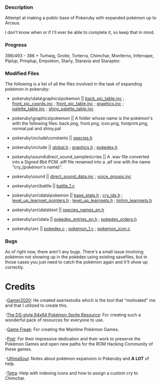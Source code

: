 ### Description
Attempt at making a public base of Pokeruby with expanded pokémon up to Arceus.

I don't know when or if I'll ever be able to complete it, so keep that in mind.

### Progress
398/493 - 386 + Turtwig, Grotle, Torterra, Chimchar, Monferno, Infernape, Piplup, Prinplup, Empoleon, Starly, Staravia and Staraptor.

### Modified Files

The following is a list of all the files involved in the task of expanding pokémon in pokeruby:

* pokeruby\data\graphics\pokemon || [back_pic_table.inc](https://github.com/LOuroboros/pokeruby493/blob/master/data/graphics/pokemon/back_pic_table.inc)  ;  [front_pic_coords.inc](https://github.com/LOuroboros/pokeruby493/blob/master/data/graphics/pokemon/front_pic_coords.inc)  ;  [front_pic_table.inc](https://github.com/LOuroboros/pokeruby493/blob/master/data/graphics/pokemon/front_pic_table.inc)  ;  [graphics.inc](https://github.com/LOuroboros/pokeruby493/blob/master/data/graphics/pokemon/graphics.inc)  ;  [palette_table.inc](https://github.com/LOuroboros/pokeruby493/blob/master/data/graphics/pokemon/palette_table.inc)  ;  [shiny_palette_table.inc](https://github.com/LOuroboros/pokeruby493/blob/master/data/graphics/pokemon/shiny_palette_table.inc)

* pokeruby\graphics\pokemon || A folder whose name is the pokémon's with the following files: back.png, front.png, icon.png, footprint.png, normal.pal and shiny.pal

* pokeruby\include\constants || [species.h](https://github.com/LOuroboros/pokeruby493/blob/master/include/constants/species.h)

* pokeruby\include || [global.h](https://github.com/LOuroboros/pokeruby493/blob/master/include/global.h)  ;  [graphics.h](https://github.com/LOuroboros/pokeruby493/blob/master/include/graphics.h)  ;  [pokedex.h](https://github.com/LOuroboros/pokeruby493/blob/master/include/pokedex.h)

* pokeruby\sound\direct_sound_samples\cries || A .wav file converted into a Signed 8bit PCM .aiff file renamed into a .aif one with the name "cry_(pokémon's name)".

* pokeruby\sound || [direct_sound_data.inc](https://github.com/LOuroboros/pokeruby493/blob/master/sound/direct_sound_data.inc)  ;  [voice_groups.inc](https://github.com/LOuroboros/pokeruby493/blob/master/sound/voice_groups.inc)

* pokeruby\src\battle || [battle_1.c](https://github.com/LOuroboros/pokeruby493/blob/master/src/battle/battle_1.c)

* pokeruby\src\data\pokemon || [base_stats.h](https://github.com/LOuroboros/pokeruby493/blob/master/src/data/pokemon/base_stats.h)  ;  [cry_ids.h](https://github.com/LOuroboros/pokeruby493/blob/master/src/data/pokemon/cry_ids.h)  ;  [level_up_learnset_pointers.h](https://github.com/LOuroboros/pokeruby493/blob/master/src/data/pokemon/level_up_learnset_pointers.h)  ;  [level_up_learnsets.h](https://github.com/LOuroboros/pokeruby493/blob/master/src/data/pokemon/level_up_learnsets.h)  ;  [tmhm_learnsets.h](https://github.com/LOuroboros/pokeruby493/blob/master/src/data/pokemon/tmhm_learnsets.h)

* pokeruby\src\data\text || [species_names_en.h](https://github.com/LOuroboros/pokeruby493/blob/master/src/data/text/species_names_en.h)

* pokeruby\src\data || [pokedex_entries_en.h](https://github.com/LOuroboros/pokeruby493/blob/master/src/data/pokedex_entries_en.h)  ;  [pokedex_orders.h](https://github.com/LOuroboros/pokeruby493/blob/master/src/data/pokedex_orders.h)

* pokeruby\src || [pokedex.c](https://github.com/LOuroboros/pokeruby493/blob/master/src/pokedex.c)  ;  [pokemon_1.c](https://github.com/LOuroboros/pokeruby493/blob/master/src/pokemon_1.c)  ;  [pokemon_icon.c](https://github.com/LOuroboros/pokeruby493/blob/master/src/pokemon_icon.c)

### Bugs
As of right now, there aren't any bugs. There's a small issue involving pokémon not showing up in the pokédex using existing savefiles, but in those cases you just need to catch the pokémon again and it'll show up correctly.

# Credits

-[Gamer2020](https://github.com/Gamer2020): He created aseriestodis which is the tool that "motivated" me and that I utilized to create this.

-[The DS-style 64x64 Pokémon Sprite Resource](https://www.pokecommunity.com/showthread.php?t=267728): For creating such a wonderful pack of resources for everyone to use.

-[Game Freak](https://www.gamefreak.co.jp/): For creating the Mainline Pokémon Games.

-[Pret](https://github.com/pret): For their impressive dedication and their work to preserve the Pokémon Games and open new paths for the ROM Hacking Community of these games.

-[UltimaSoul](https://www.pokecommunity.com/member.php?u=719183): Notes about pokémon expansion in Pokeruby and **A LOT** of help.

-[Tetra](https://www.pokecommunity.com/member.php?u=174056): Help with indexing icons and how to assign a custom cry to Chimchar.